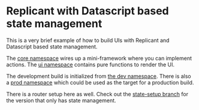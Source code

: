 # Replicant with Datascript based state management

This is a very brief example of how to build UIs with Replicant and Datascript
based state management.

The [core namespace](./src/state_datascript/core.cljs) wires up a mini-framework
where you can implement actions. The [ui
namespace](./src/state_datascript/ui.cljc) contains pure functions to render the
UI.

The development build is initialized from [the dev
namespace](./dev/state_datascript/dev.cljs). There is also a [prod
namespace](./src/state_datascript/prod.cljs) which could be used as the target
for a production build.

There is a router setup here as well. Check out the [state-setup
branch](https://github.com/cjohansen/replicant-state-datascript/tree/state-setup)
for the version that only has state management.
